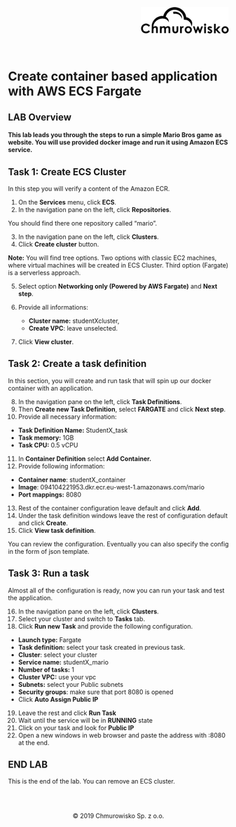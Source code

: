 <img src="../../img/logo.png" alt="Chmurowisko logo" width="200" align="right">
<br><br>
<br><br>
<br><br>

# Create container based application with AWS ECS Fargate

## LAB Overview

#### This lab leads you through the steps to run a simple Mario Bros game as website. You will use provided docker image and run it using Amazon ECS service.

## Task 1: Create ECS Cluster

In this step you will verify a content of the Amazon ECR.

1. On the **Services** menu, click **ECS**.
2. In the navigation pane on the left, click **Repositories**.

You should find there one repository called “mario”.

3. In the navigation pane on the left, click **Clusters**.
4. Click **Create cluster** button.

**Note:** You will find tree options. Two options with classic EC2 machines, where virtual machines will be created in ECS Cluster. Third option (Fargate) is a serverless approach.

5. Select option **Networking only (Powered by AWS Fargate)** and **Next step**.
6. Provide all informations: 
   * **Cluster name:** studentXcluster,
   * **Create VPC**: leave unselected.

7. Click **View cluster**.

## Task 2: Create a task definition

In this section, you will create and run task that will spin up our docker container with an application.

8. In the navigation pane on the left, click **Task Definitions**.
9. Then **Create new Task Definition**, select **FARGATE** and click **Next step**.
10. Provide all necessary information:

* **Task Definition Name:** StudentX_task
* **Task memory:** 1GB
* **Task CPU:** 0.5 vCPU

11. In **Container Definition** select **Add Container.**
12. Provide following information: 

* **Container name**: studentX_container
* **Image**: 094104221953.dkr.ecr.eu-west-1.amazonaws.com/mario
* **Port mappings:** 8080

13. Rest of the container configuration leave default and click **Add**. 
14. Under the task definition windows leave the rest of configuration default and click **Create**. 
15. Click **View task definition**. 

You can review the configuration. Eventually you can also specify the config in the form of json template.

## Task 3: Run a task

Almost all of the configuration is ready, now you can run your task and test the application.

16. In the navigation pane on the left, click **Clusters**. 
17. Select your cluster and switch to **Tasks** tab. 
18. Click **Run new Task** and provide the following configuration. 

* **Launch type:** Fargate
* **Task definition:** select your task created in previous task.
* **Cluster**: select your cluster 
* **Service name:** studentX_mario
* **Number of tasks:** 1
* **Cluster VPC:** use your vpc
* **Subnets:** select your Public subnets
* **Security groups**: make sure that port 8080 is opened
* Click **Auto Assign Public IP**

19. Leave the rest and click **Run Task**
20. Wait until the service will be in **RUNNING** state 
21. Click on your task and look for **Public IP** 
22. Open a new windows in web browser and paste the address with :8080 at the end. 

## END LAB

This is the end of the lab. You can remove an ECS cluster.







<br><br>

<center><p>&copy; 2019 Chmurowisko Sp. z o.o.<p></center>
